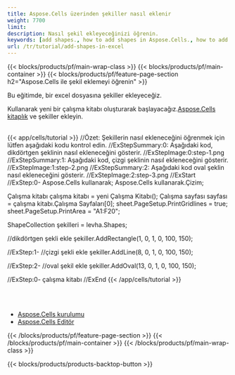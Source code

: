 ```yaml
---
title: Aspose.Cells üzerinden şekiller nasıl eklenir
weight: 7700
limit:
description: Nasıl şekil ekleyeceğinizi öğrenin.
keywords: [add shapes., how to add shapes in Aspose.Cells., how to add shapes using Aspose.Cells]
url: /tr/tutorial/add-shapes-in-excel
---
```

{{< blocks/products/pf/main-wrap-class >}}
{{< blocks/products/pf/main-container >}}
{{< blocks/products/pf/feature-page-section h2="Aspose.Cells ile şekil eklemeyi öğrenin" >}}

<p>
Bu eğitimde, bir excel dosyasına şekiller ekleyeceğiz.
</p>

<p>
 Kullanarak yeni bir çalışma kitabı oluşturarak başlayacağız.<a href="https://www.nuget.org/packages/Aspose.Cells">Aspose.Cells kitaplık</a> ve şekiller ekleyin.
</p>

<br />
{{< app/cells/tutorial >}}
//Özet: Şekillerin nasıl ekleneceğini öğrenmek için lütfen aşağıdaki kodu kontrol edin.
//ExStepSummary:0: Aşağıdaki kod, dikdörtgen şeklinin nasıl ekleneceğini gösterir.
//ExStepImage:0:step-1.png
//ExStepSummary:1: Aşağıdaki kod, çizgi şeklinin nasıl ekleneceğini gösterir.
//ExStepImage:1:step-2.png
//ExStepSummary:2: Aşağıdaki kod oval şeklin nasıl ekleneceğini gösterir.
//ExStepImage:2:step-3.png
//ExStart
//ExStep:0-
Aspose.Cells kullanarak;
Aspose.Cells kullanarak.Çizim;





Çalışma kitabı çalışma kitabı = yeni Çalışma Kitabı();
Çalışma sayfası sayfası = çalışma kitabı.Çalışma Sayfaları[0];
sheet.PageSetup.PrintGridlines = true;
sheet.PageSetup.PrintArea = "A1:F20";

ShapeCollection şekilleri = levha.Shapes;

//dikdörtgen şekli ekle
şekiller.AddRectangle(1, 0, 1, 0, 100, 150);

//ExStep:1-
//çizgi şekli ekle
şekiller.AddLine(8, 0, 1, 0, 100, 150);

//ExStep:2-
//oval şekil ekle
şekiller.AddOval(13, 0, 1, 0, 100, 150);

//ExStep:0-
çalışma kitabı
//ExEnd
{{< /app/cells/tutorial >}}
<br />

<br />
<br />
<div class="code-sample">
    <ul class="link-list">
        <li class="link-item"><a href="https://docs.aspose.com/cells/net/installation/">Aspose.Cells kurulumu</a></li>
        <li class="link-item"><a href="https://products.aspose.app/cells/editor/">Aspose.Cells Editör</a></li>
    </ul>
</div>

{{< /blocks/products/pf/feature-page-section >}}
{{< /blocks/products/pf/main-container >}}
{{< /blocks/products/pf/main-wrap-class >}}

{{< blocks/products/products-backtop-button >}}